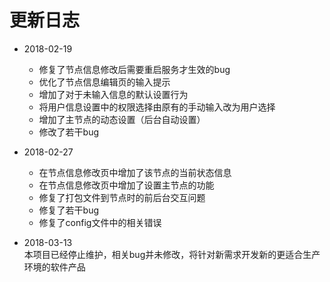  # 更新日志

- 2018-02-19
    - 修复了节点信息修改后需要重启服务才生效的bug
    - 优化了节点信息编辑页的输入提示
    - 增加了对于未输入信息的默认设置行为
    - 将用户信息设置中的权限选择由原有的手动输入改为用户选择
    - 增加了主节点的动态设置（后台自动设置）
    - 修改了若干bug
    
- 2018-02-27
    - 在节点信息修改页中增加了该节点的当前状态信息
    - 在节点信息修改页中增加了设置主节点的功能
    - 修复了打包文件到节点时的前后台交互问题
    - 修复了若干bug
    - 修复了config文件中的相关错误

- 2018-03-13  
    本项目已经停止维护，相关bug并未修改，将针对新需求开发新的更适合生产环境的软件产品
